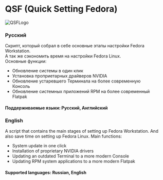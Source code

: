 # QSF (Quick Setting Fedora)
![QSFLogo](https://github.com/TkachWork/QSF/assets/79490432/bb5a795b-41c5-4a83-bc89-7eb05ec23a54)
### Русский
Скрипт, который собрал в себе основные этапы настройки Fedora Workstation.    
А так же сэкономить время на настройки Fedora Linux.  
Основные функции:
- Обновление системы в один клик
- Установка проприетарных драйверов NVIDIA
- Обновление устаревшего Терминала на более современную Консоль
- Обновление системных приложений RPM на более современный Flatpak
#### Поддерживаемые языки: Русский, Английский

### English
A script that contains the main stages of setting up Fedora Workstation.
And also save time on setting up Fedora Linux.
Main functions:
- System update in one click
- Installation of proprietary NVIDIA drivers
- Updating an outdated Terminal to a more modern Console
- Updating RPM system applications to a more modern Flatpak
#### Supported languages: Russian, English
